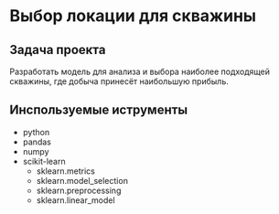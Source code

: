 # **Выбор локации для скважины**
## Задача проекта
Разработать модель для анализа и выбора наиболее подходящей скважины, где добыча принесёт наибольшую прибыль. 

## Инспользуемые иструменты 
- python
- pandas
- numpy
- scikit-learn
  - sklearn.metrics
  - sklearn.model_selection
  - sklearn.preprocessing
  - sklearn.linear_model 


